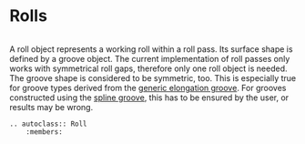 # Rolls

```{py:currentmodule} pyroll.core
```

A roll object represents a working roll within a roll pass.
Its surface shape is defined by a groove object.
The current implementation of roll passes only works with symmetrical roll gaps, therefore only one roll object is needed.
The groove shape is considered to be symmetric, too.
This is especially true for groove types derived from the [generic elongation groove](grooves/generic).
For grooves constructed using the [spline groove](grooves/spline), this has to be ensured by the user, or results may be wrong.

```{eval-rst} 
.. autoclass:: Roll
    :members:
```